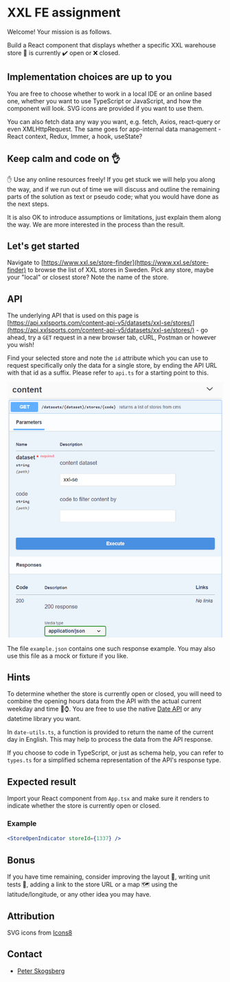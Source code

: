 # XXL FE assignment

Welcome! Your mission is as follows.

Build a React component that displays whether a specific XXL warehouse store 🏬 is currently ✔️ open or ❌ closed.

## Implementation choices are up to you

You are free to choose whether to work in a local IDE or an online based one, whether you want to use TypeScript or JavaScript, and how the component will look. SVG icons are provided if you want to use them.

You can also fetch data any way you want, e.g. fetch, Axios, react-query or even XMLHttpRequest. The same goes for app-internal data management - React context, Redux, Immer, a hook, useState?

## Keep calm and code on 👌

✋ Use any online resources freely! If you get stuck we will help you along the way, and if we run out of time we will discuss and outline the remaining parts of the solution as text or pseudo code; what you would have done as the next steps.

It is also OK to introduce assumptions or limitations, just explain them along the way. We are more interested in the process than the result.

## Let's get started

Navigate to [https://www.xxl.se/store-finder](https://www.xxl.se/store-finder) to browse the list of XXL stores in Sweden. Pick any store, maybe your "local" or closest store? Note the name of the store.

## API

The underlying API that is used on this page is
[https://api.xxlsports.com/content-api-v5/datasets/xxl-se/stores/](https://api.xxlsports.com/content-api-v5/datasets/xxl-se/stores/) - go ahead, try a `GET` request in a new browser tab, cURL, Postman or however you wish!

Find your selected store and note the `id` attribute which you can use to request specifically only the data for a single store, by ending the API URL with that id as a suffix. Please refer to `api.ts` for a starting point to this.

![Excerpt from Swagger API docs](https://raw.githubusercontent.com/peterskogsberg/fe-test/ac9a835d772f56af321efb0d37ea6d4d37193e6a/img/swagger.png 'Excerpt from Swagger API docs')

The file `example.json` contains one such response example. You may also use this file as a mock or fixture if you like.

## Hints

To determine whether the store is currently open or closed, you will need to combine the opening hours data from the API with the actual current weekday and time 📅⌚. You are free to use the native [Date API](https://developer.mozilla.org/en-US/docs/Web/JavaScript/Reference/Global_Objects/Date) or any datetime library you want.

In `date-utils.ts`, a function is provided to return the name of the current day in English. This may help to process the data from the API response.

If you choose to code in TypeScript, or just as schema help, you can refer to `types.ts` for a simplified schema representation of the API's response type.

## Expected result

Import your React component from `App.tsx` and make sure it renders to indicate whether the store is currently open or closed.

### Example

```jsx
<StoreOpenIndicator storeId={1337} />
```

## Bonus

If you have time remaining, consider improving the layout 💅, writing unit tests 🧪, adding a link to the store URL or a map 🗺️ using the latitude/longitude, or any other idea you may have.

## Attribution

SVG icons from [Icons8](https://icons8.com/license)

## Contact

- [Peter Skogsberg](mailto:peter.skogsberg@xxl.se)

